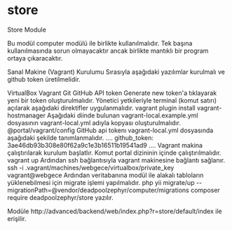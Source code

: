 # store
Store Module

Bu modül computer modülü ile birlikte kullanılmalıdır. Tek başına kullanılmasında sorun olmayacaktır ancak birlikte mantıklı bir program ortaya çıkaracaktır.


Sanal Makine (Vagrant) Kurulumu
Sırasıyla aşağıdaki yazılımlar kurulmalı ve github token üretilmelidir.

VirtualBox
Vagrant
Git
GitHub API token Generate new token'a tıklayarak yeni bir token oluşturulmalıdır.
Yönetici yetkileriyle terminal (komut satırı) açılarak aşağıdaki direktifler uygulanmalıdır.
vagrant plugin install vagrant-hostmanager
Aşağıdaki diinde bulunan vagrant-local.example.yml dosyasının vagrant-local.yml adıyla kopyası oluşturulmalıdır.
@portal/vagrant/config 
GitHub api tokenı vagrant-local.yml dosyasında aşağıdaki şekilde tanımlanmalıdır.
....
github_token: 3ae46db93b308e80f62a9c1e3b16511b19541ad9
....
Vagrant makina çalıştırılarak kurulum başlatlır. Komut portal dizininin içinde çalıştırılmalıdır.
vagrant up
Ardından ssh bağlantısıyla vagrant makinesine bağlantı sağlanır.
ssh -i .vagrant/machines/webgece/virtualbox/private_key vagrant@webgece
Ardından veritabanına modül ile alakalı tabloların yüklenebilmesi için migrate işlemi yapılmalıdır.
php yii migrate/up --migrationPath=@vendor/deadpoolzephyr/computer/migrations
composer require deadpoolzephyr/store
yazılır.

Modüle
http://advanced/backend/web/index.php?r=store/default/index
ile erişilir.
